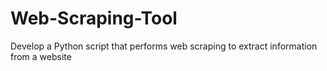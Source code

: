 # Web-Scraping-Tool
Develop a Python script that performs web scraping to extract information from a website

